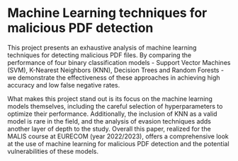 # Machine Learning techniques for malicious PDF detection

This project presents an exhaustive analysis of machine learning techniques for detecting malicious PDF files. By comparing the performance of four binary classification models - Support Vector Machines (SVM), K-Nearest Neighbors (KNN), Decision Trees and Random Forests - we demonstrate the effectiveness of these approaches in achieving high accuracy and low false negative rates.

What makes this project stand out is its focus on the machine learning models themselves, including the careful selection of hyperparameters to optimize their performance. Additionally, the inclusion of KNN as a valid model is rare in the field, and the analysis of evasion techniques adds another layer of depth to the study. Overall this paper, realized for the MALIS course at EURECOM (year 2022/2023), offers a comprehensive look at the use of machine learning for malicious PDF detection and the potential vulnerabilities of these models.